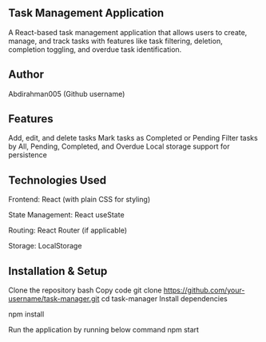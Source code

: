 ## Task Management Application 
A React-based task management application that allows users to create, manage, and track tasks with features like task filtering, deletion, completion toggling, and overdue task identification.
## Author
Abdirahman005 (Github username)

## Features
 Add, edit, and delete tasks
 Mark tasks as Completed or Pending
 Filter tasks by All, Pending, Completed, and Overdue
 Local storage support for persistence

## Technologies Used
Frontend: React (with plain CSS for styling)

State Management: React useState

Routing: React Router (if applicable)

Storage: LocalStorage

## Installation & Setup
Clone the repository
bash
Copy code
git clone https://github.com/your-username/task-manager.git
cd task-manager
Install dependencies

npm install

Run the application by running below command
npm start